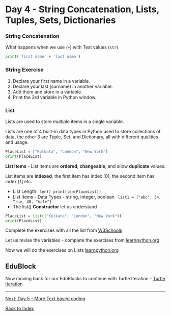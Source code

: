 
# Day 4 - String Concatenation, Lists, Tuples, Sets, Dictionaries

### String Concatenation

What happens when we use (`+`) with Text values (`str`)

```python
print('first name' + 'last name')
```

### String Exercise

1. Declare your first name in a variable. 
2. Declare your last (surname) in another variable.
3. Add them and store in a variable.
4. Print the 3rd variable in Python window.

### List

Lists are used to store multiple items in a single variable.

Lists are one of 4 built-in data types in Python used to store collections of data, the other 3 are Tuple, Set, and Dictionary, all with different qualities and usage.

```python
PlaceList = ["Kolkata", "London", "New York"]
print(PlaceList)
```
**List Items** - 
List items are **ordered**, **changeable**, and allow **duplicate** values.

List items are **indexed**, the first item has index [0], the second item has index [1] etc.
- List Length ``` len() print(len(PlaceList))```
- List Items - Data Types - string, integer, boolean ``` list1 = ["abc", 34, True, 40, "male"]```
- The list() **Constructor** let us understand 
```python
PlaceList = list(("Kolkata", "London", "New York"))
print(PlaceList)
```

Complete the exercises with all the list from [W3Schools](https://www.w3schools.com/python/python_lists.asp)

Let us revise the variables - complete the exercises from [learnpython.org](https://www.learnpython.org/en/Variables_and_Types)


Now we will do the exercises on Lists [learnpython.org](https://www.learnpython.org/en/Lists)

## EduBlock 
Now moving back for our EduBlocks to continue with Turtle Iteration - 
[Turtle Iteration](https://docs.google.com/presentation/d/1AEOZ-NNwVJChIOKZTFNYgzswIrurrfL1/edit#slide=id.p1)


---
[Next: Day 5 - More Text based coding](05-day04.md)

[Back to Index](index.md)
